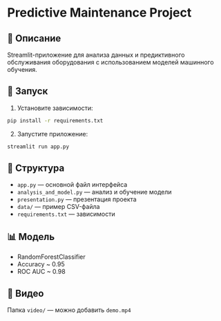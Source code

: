 # Predictive Maintenance Project

## 📌 Описание

Streamlit-приложение для анализа данных и предиктивного обслуживания оборудования с использованием моделей машинного обучения.

## 🚀 Запуск

1. Установите зависимости:
```bash
pip install -r requirements.txt
```

2. Запустите приложение:
```bash
streamlit run app.py
```

## 📁 Структура

- `app.py` — основной файл интерфейса
- `analysis_and_model.py` — анализ и обучение модели
- `presentation.py` — презентация проекта
- `data/` — пример CSV-файла
- `requirements.txt` — зависимости

## 📊 Модель

- RandomForestClassifier
- Accuracy ~ 0.95
- ROC AUC ~ 0.98

## 🎥 Видео

Папка `video/` — можно добавить `demo.mp4`